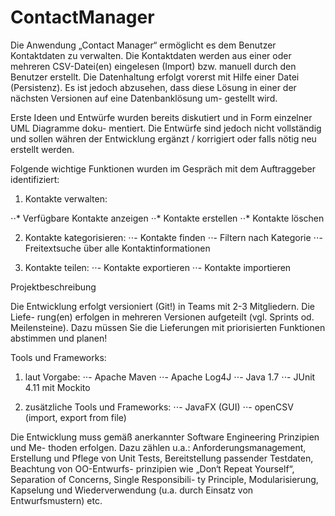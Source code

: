 ContactManager
==============

Die Anwendung „Contact Manager“ ermöglicht es dem Benutzer Kontaktdaten zu verwalten. Die
Kontaktdaten werden aus einer oder mehreren CSV-Datei(en) eingelesen (Import) bzw. manuell
durch den Benutzer erstellt. Die Datenhaltung erfolgt vorerst mit Hilfe einer Datei (Persistenz). Es ist
jedoch abzusehen, dass diese Lösung in einer der nächsten Versionen auf eine Datenbanklösung um-
gestellt wird.

Erste Ideen und Entwürfe wurden bereits diskutiert und in Form einzelner UML Diagramme doku-
mentiert. Die Entwürfe sind jedoch nicht vollständig und sollen währen der Entwicklung ergänzt /
korrigiert oder falls nötig neu erstellt werden.

Folgende wichtige Funktionen wurden im Gespräch mit dem Auftraggeber identifiziert:


1. Kontakte verwalten: 

⋅⋅* Verfügbare Kontakte anzeigen
⋅⋅* Kontakte erstellen
⋅⋅* Kontakte löschen
  
  2. Kontakte kategorisieren:
  ⋅⋅- Kontakte finden
  ⋅⋅- Filtern nach Kategorie
  ⋅⋅- Freitextsuche über alle Kontaktinformationen
  
  3. Kontakte teilen:
  ⋅⋅- Kontakte exportieren
  ⋅⋅- Kontakte importieren


Projektbeschreibung

Die Entwicklung erfolgt versioniert (Git!) in Teams mit 2-3 Mitgliedern. Die Liefe-
rung(en) erfolgen in mehreren Versionen aufgeteilt (vgl. Sprints od. Meilensteine).
Dazu müssen Sie die Lieferungen mit priorisierten Funktionen abstimmen und planen!

Tools und Frameworks:

  1. laut Vorgabe:
  ⋅⋅- Apache Maven
  ⋅⋅- Apache Log4J
  ⋅⋅- Java 1.7
  ⋅⋅- JUnit 4.11 mit Mockito

  2. zusätzliche Tools und Frameworks:
  ⋅⋅- JavaFX (GUI)
  ⋅⋅- openCSV (import, export from file)


Die Entwicklung muss gemäß anerkannter Software Engineering Prinzipien und Me-
thoden erfolgen. Dazu zählen u.a.: Anforderungsmanagement, Erstellung und Pflege
von Unit Tests, Bereitstellung passender Testdaten, Beachtung von OO-Entwurfs-
prinzipien wie „Don‘t Repeat Yourself“, Separation of Concerns, Single Responsibili-
ty Principle, Modularisierung, Kapselung und Wiederverwendung (u.a. durch Einsatz
von Entwurfsmustern) etc.




